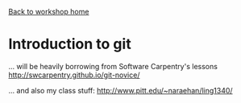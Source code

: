[Back to workshop home](README.md)

# Introduction to git


... will be heavily borrowing from Software Carpentry's lessons http://swcarpentry.github.io/git-novice/

... and also my class stuff: http://www.pitt.edu/~naraehan/ling1340/